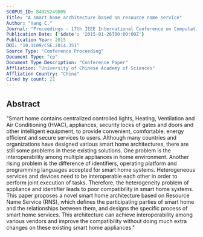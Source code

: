 ```yaml
---
SCOPUS_ID: 84925249809
Title: "A smart home architecture based on resource name service"
Author: "Yang C."
Journal: "Proceedings - 17th IEEE International Conference on Computational Science and Engineering, CSE 2014, Jointly with 13th IEEE International Conference on Ubiquitous Computing and Communications, IUCC 2014, 13th International Symposium on Pervasive Systems, Algorithms, and Networks, I-SPAN 2014 and 8th International Conference on Frontier of Computer Science and Technology, FCST 2014"
Publication Date: {'$date': '2015-01-26T00:00:00Z'}
Publication Year: 2015
DOI: "10.1109/CSE.2014.351"
Source Type: "Conference Proceeding"
Document Type: "cp"
Document Type Description: "Conference Paper"
Affliation: "University of Chinese Academy of Sciences"
Affliation Country: "China"
Cited by count: 21
---
```


## Abstract
"Smart home contains centralized controlled lights, Heating, Ventilation and Air Conditioning (HVAC), appliances, security locks of gates and doors and other intelligent equipment, to provide convenient, comfortable, energy efficient and secure services to users. Although many countries and organizations have designed various smart home architectures, there are still some problems in these existing solutions. One problem is the interoperability among multiple appliances in home environment. Another rising problem is the difference of identifiers, operating platform and programming languages accepted for smart home systems. Heterogeneous services and devices need to be interoperable each other in order to perform joint execution of tasks. Therefore, the heterogeneity problem of appliance and identifier leads to poor compatibility in smart home systems. This paper proposes a novel smart home architecture based on Resource Name Service (RNS), which defines the participating parties of smart home and the relationships between them, and designs the specific process of smart home services. This architecture can achieve interoperability among various vendors and improve the compatibility without doing much extra changes on these existing smart home appliances."
